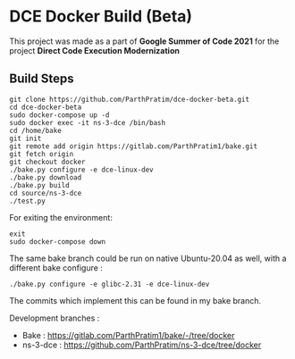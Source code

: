 # DCE Docker Build (Beta)

This project was made as a part of **Google Summer of Code 2021** for the project **Direct Code Execution Modernization**

## Build Steps

```
git clone https://github.com/ParthPratim/dce-docker-beta.git
cd dce-docker-beta
sudo docker-compose up -d
sudo docker exec -it ns-3-dce /bin/bash
cd /home/bake 
git init
git remote add origin https://gitlab.com/ParthPratim1/bake.git
git fetch origin
git checkout docker
./bake.py configure -e dce-linux-dev 
./bake.py download
./bake.py build
cd source/ns-3-dce
./test.py
```
For exiting the environment:
```
exit
sudo docker-compose down
```

The same bake branch could be run on native Ubuntu-20.04 as well, with a different bake configure :
```
./bake.py configure -e glibc-2.31 -e dce-linux-dev 
```

The commits which implement this can be found in my bake branch.

Development branches : 
* Bake : https://gitlab.com/ParthPratim1/bake/-/tree/docker
* ns-3-dce : https://github.com/ParthPratim/ns-3-dce/tree/docker
